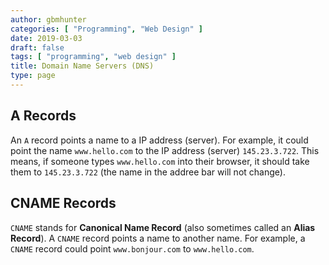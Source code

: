 ```yaml
---
author: gbmhunter
categories: [ "Programming", "Web Design" ]
date: 2019-03-03
draft: false
tags: [ "programming", "web design" ]
title: Domain Name Servers (DNS)
type: page
---
```


## A Records

An `A` record points a name to a IP address (server). For example, it could point the name `www.hello.com` to the IP address (server) `145.23.3.722`. This means, if someone types `www.hello.com` into their browser, it should take them to `145.23.3.722` (the name in the addree bar will not change).

## CNAME Records

`CNAME` stands for **Canonical Name Record** (also sometimes called an **Alias Record**). A `CNAME` record points a name to another name. For example, a `CNAME` record could point `www.bonjour.com` to `www.hello.com`.